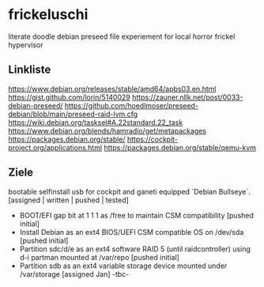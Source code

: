 # frickeluschi
literate doodle debian preseed file experiement for local horror frickel hypervisor

Linkliste
---
https://www.debian.org/releases/stable/amd64/apbs03.en.html
https://gist.github.com/lorin/5140029
https://zauner.nllk.net/post/0033-debian-preseed/
https://github.com/hoedlmoser/preseed-debian/blob/main/preseed-raid-lvm.cfg
https://wiki.debian.org/tasksel#A.22standard.22_task
https://www.debian.org/blends/hamradio/get/metapackages
https://packages.debian.org/stable/
https://cockpit-project.org/applications.html
https://packages.debian.org/stable/qemu-kvm

Ziele
---
bootable selfinstall usb for cockpit and ganeti equipped ´Debian Bullseye´.
[assigned <name> | written | pushed <commit> | tested]

- BOOT/EFI gap bit at 1 1 1 as /free to maintain CSM compatibility [pushed initial]
- Install Debian as an ext4 BIOS/UEFI CSM compatible OS on /dev/sda [pushed initial]
- Partition sdc/d/e as an ext4 software RAID 5 (until raidcontroller) using d-i partman mounted at /var/repo [pushed initial]
- Partition sdb as an ext4 variable storage device mounted under /var/storage [assigned Jan]
-tbc-
